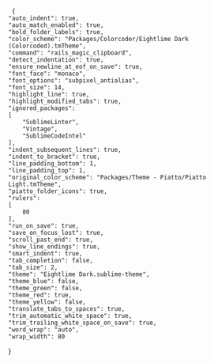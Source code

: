      {
	"auto_indent": true,
	"auto_match_enabled": true,
	"bold_folder_labels": true,
	"color_scheme": "Packages/Colorcoder/Eightlime Dark (Colorcoded).tmTheme",
	"command": "rails_magic_clipboard",
	"detect_indentation": true,
	"ensure_newline_at_eof_on_save": true,
	"font_face": "monaco",
	"font_options": "subpixel_antialias",
	"font_size": 14,
	"highlight_line": true,
	"highlight_modified_tabs": true,
	"ignored_packages":
	[
		"SublimeLinter",
		"Vintage",
		"SublimeCodeIntel"
	],
	"indent_subsequent_lines": true,
	"indent_to_bracket": true,
	"line_padding_bottom": 1,
	"line_padding_top": 1,
	"original_color_scheme": "Packages/Theme - Piatto/Piatto Light.tmTheme",
	"piatto_folder_icons": true,
	"rulers":
	[
		80
	],
	"run_on_save": true,
	"save_on_focus_lost": true,
	"scroll_past_end": true,
	"show_line_endings": true,
	"smart_indent": true,
	"tab_completion": false,
	"tab_size": 2,
	"theme": "Eightlime Dark.sublime-theme",
	"theme_blue": false,
	"theme_green": false,
	"theme_red": true,
	"theme_yellow": false,
	"translate_tabs_to_spaces": true,
	"trim_automatic_white_space": true,
	"trim_trailing_white_space_on_save": true,
	"word_wrap": "auto",
	"wrap_width": 80
   }
